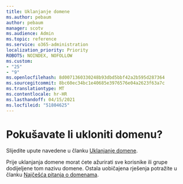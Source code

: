 ```yaml
---
title: Uklanjanje domene
ms.author: pebaum
author: pebaum
manager: scotv
ms.audience: Admin
ms.topic: reference
ms.service: o365-administration
localization_priority: Priority
ROBOTS: NOINDEX, NOFOLLOW
ms.custom:
- "25"
- "9"
ms.openlocfilehash: 8d0071360330248b93dbd5bbf42a2b595d287364
ms.sourcegitcommit: 8bc60ec34bc1e40685e3976576e04a2623f63a7c
ms.translationtype: MT
ms.contentlocale: hr-HR
ms.lasthandoff: 04/15/2021
ms.locfileid: "51804625"
---
```

# <a name="trying-to-remove-your-domain"></a>Pokušavate li ukloniti domenu?

Slijedite upute navedene u članku [Uklanjanje domene](https://docs.microsoft.com/microsoft-365/admin/get-help-with-domains/remove-a-domain).
  
Prije uklanjanja domene morat ćete ažurirati sve korisnike ili grupe dodijeljene tom nazivu domene. Ostala uobičajena rješenja potražite u članku [Najčešća pitanja o domenama](https://docs.microsoft.com/microsoft-365/admin/setup/domains-faq).
  